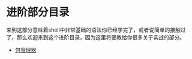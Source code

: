 # 进阶部分目录

来到这部分意味着shell中非常基础的语法你已经学完了，或者说简单的接触过了，那么欢迎来到这个进阶目录，因为这里将要教给你很多关于实战的部分。

- [包管理器](./package.md)